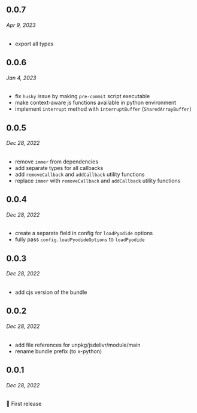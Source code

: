 ## 0.0.7

###### _Apr 9, 2023_

- export all types

## 0.0.6

###### _Jan 4, 2023_

- fix `husky` issue by making `pre-commit` script executable
- make context-aware js functions available in python environment
- implement `interrupt` method with `interruptBuffer` (`SharedArrayBuffer`)

## 0.0.5

###### _Dec 28, 2022_

- remove `immer` from dependencies
- add separate types for all callbacks
- add `removeCallback` and `addCallback` utility functions
- replace `immer` with `removeCallback` and `addCallback` utility functions

## 0.0.4

###### _Dec 28, 2022_

- create a separate field in config for `loadPyodide` options
- fully pass `config.loadPyodideOptions` to `loadPyodide`

## 0.0.3

###### _Dec 28, 2022_

- add cjs version of the bundle

## 0.0.2

###### _Dec 28, 2022_

- add file references for unpkg/jsdelivr/module/main
- rename bundle prefix (to x-python)

## 0.0.1

###### _Dec 28, 2022_

🎉 First release
